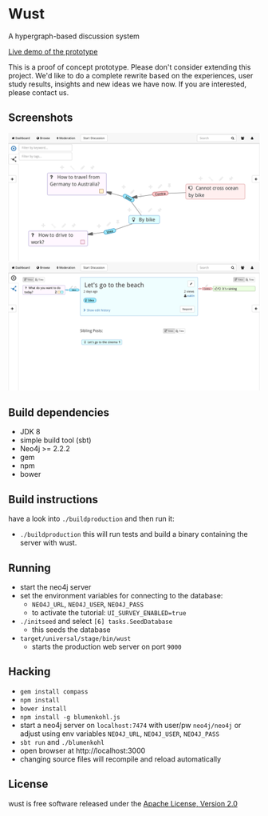 # Wust
A hypergraph-based discussion system

[Live demo of the prototype](http://lanzarote.informatik.rwth-aachen.de:9001)

This is a proof of concept prototype. Please don't consider extending this project. We'd like to do a complete rewrite based on the experiences, user study results, insights and new ideas we have now. If you are interested, please contact us.

## Screenshots
![Screenshot of Graph View](screenshot-graph.png)
![Screenshot of Focus View](screenshot-focus.png)

## Build dependencies
- JDK 8
- simple build tool (sbt)
- Neo4j >= 2.2.2
- gem
- npm
- bower

## Build instructions
have a look into `./buildproduction` and then run it:
- `./buildproduction`
  this will run tests and build a binary containing the server with wust.

## Running
- start the neo4j server
- set the environment variables for connecting to the database:
    - `NEO4J_URL`, `NEO4J_USER`, `NEO4J_PASS`
    - to activate the tutorial: `UI_SURVEY_ENABLED=true`
- `./initseed` and select `[6] tasks.SeedDatabase`
    - this seeds the database
- `target/universal/stage/bin/wust`
    - starts the production web server on port `9000`

## Hacking
- `gem install compass`
- `npm install`
- `bower install`
- `npm install -g blumenkohl.js`
- start a neo4j server on `localhost:7474` with user/pw `neo4j/neo4j` or adjust using env variables `NEO4J_URL`, `NEO4J_USER`, `NEO4J_PASS`
- `sbt run` and `./blumenkohl`
- open browser at http://localhost:3000
- changing source files will recompile and reload automatically

## License
wust is free software released under the [Apache License, Version 2.0][Apache]

[Apache]: http://www.apache.org/licenses/LICENSE-2.0
